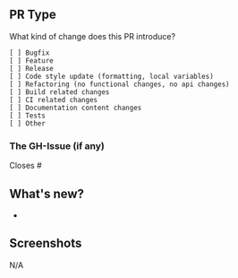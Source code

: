 ## PR Type
What kind of change does this PR introduce?
```
[ ] Bugfix
[ ] Feature
[ ] Release
[ ] Code style update (formatting, local variables)
[ ] Refactoring (no functional changes, no api changes)
[ ] Build related changes
[ ] CI related changes
[ ] Documentation content changes
[ ] Tests
[ ] Other
```
### The GH-Issue (if any)
Closes #

## What's new?
-

## Screenshots
N/A
